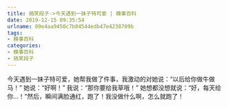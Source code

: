 ```yaml
---
title: 搞笑段子->今天遇到一妹子特可爱 | 糗事百科
date: 2019-12-15 09:35:54
urlname: 09e4aa9450c7b04544edb47e4238709b
tags: 
- 糗事百科
categories:
- 糗事百科
- 搞笑段子
---
```

今天遇到一妹子特可爱，她帮我做了件事，我激动的对她说：“以后给你做牛做马！” 她说：“好啊！” 我说：“那你要给我草哦！” 她想都没想就说：“好，每天给你…！”然后，瞬间满脸通红，跑了！我没做什么啊，怎么就跑了！



